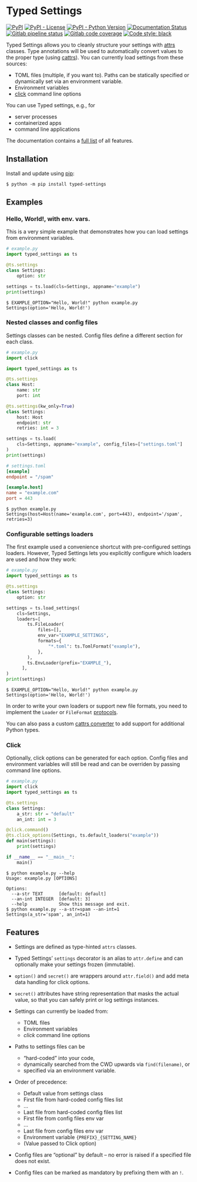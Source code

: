 # Typed Settings

[![PyPI](https://img.shields.io/pypi/v/typed-settings)](https://pypi.org/project/typed-settings/)
[![PyPI - License](https://img.shields.io/pypi/l/typed-settings)](https://pypi.org/project/typed-settings/)
[![PyPI - Python Version](https://img.shields.io/pypi/pyversions/typed-settings)](https://pypi.org/project/typed-settings/)
[![Documentation Status](https://readthedocs.org/projects/typed-settings/badge/?version=latest)](https://typed-settings.readthedocs.io/en/latest/?badge=latest)
[![Gitlab pipeline status](https://img.shields.io/gitlab/pipeline/sscherfke/typed-settings/main)](https://gitlab.com/sscherfke/typed-settings/-/pipelines/charts)
[![Gitlab code coverage](https://img.shields.io/gitlab/coverage/sscherfke/typed-settings/main)](https://gitlab.com/sscherfke/typed-settings/-/graphs/main/charts)
[![Code style: black](https://img.shields.io/badge/code%20style-black-000000.svg)](https://github.com/psf/black)


Typed Settings allows you to cleanly structure your settings with [attrs](https://www.attrs.org) classes.
Type annotations will be used to automatically convert values to the proper type (using [cattrs](https://cattrs.readthedocs.io)).
You can currently load settings from these sources:

- TOML files (multiple, if you want to).  Paths can be statically specified or dynamically set via an environment variable.
- Environment variables
- [click](https://click.palletsprojects.com) command line options

You can use Typed settings, e.g., for

- server processes
- containerized apps
- command line applications

The documentation contains a [full list](https://typed-settings.readthedocs.io/en/latest/why.html#comprehensive-list-of-features) of all features.


## Installation

Install and update using [pip](https://pip.pypa.io/en/stable/quickstart/):

```console
$ python -m pip install typed-settings
```

## Examples

### Hello, World!, with env. vars.

This is a very simple example that demonstrates how you can load settings from environment variables.

```python
# example.py
import typed_settings as ts

@ts.settings
class Settings:
    option: str

settings = ts.load(cls=Settings, appname="example")
print(settings)
```

```console
$ EXAMPLE_OPTION="Hello, World!" python example.py
Settings(option='Hello, World!')
```


### Nested classes and config files

Settings classes can be nested.
Config files define a different section for each class.

```python
# example.py
import click

import typed_settings as ts

@ts.settings
class Host:
    name: str
    port: int

@ts.settings(kw_only=True)
class Settings:
    host: Host
    endpoint: str
    retries: int = 3

settings = ts.load(
    cls=Settings, appname="example", config_files=["settings.toml"]
)
print(settings)
```

```toml
# settings.toml
[example]
endpoint = "/spam"

[example.host]
name = "example.com"
port = 443
```

```console
$ python example.py
Settings(host=Host(name='example.com', port=443), endpoint='/spam', retries=3)
```


### Configurable settings loaders

The first example used a convenience shortcut with pre-configured settings loaders.
However, Typed Settings lets you explicitly configure which loaders are used and how they work:

```python
# example.py
import typed_settings as ts

@ts.settings
class Settings:
    option: str

settings = ts.load_settings(
    cls=Settings,
    loaders=[
        ts.FileLoader(
            files=[],
            env_var="EXAMPLE_SETTINGS",
            formats={
                "*.toml": ts.TomlFormat("example"),
            },
        ),
        ts.EnvLoader(prefix="EXAMPLE_"),
      ],
)
print(settings)
```

```console
$ EXAMPLE_OPTION="Hello, World!" python example.py
Settings(option='Hello, World!')
```

In order to write your own loaders or support new file formats, you need to implement the `Loader` or `FileFormat` [protocols](https://typed-settings.readthedocs.io/en/latest/apiref.html#module-typed_settings.loaders).

You can also pass a custom [cattrs converter](https://cattrs.readthedocs.io/en/latest/index.html) to add support for additional Python types.

### Click

Optionally, click options can be generated for each option.  Config files and environment variables will still be read and can be overriden by passing command line options.


```python
# example.py
import click
import typed_settings as ts

@ts.settings
class Settings:
    a_str: str = "default"
    an_int: int = 3

@click.command()
@ts.click_options(Settings, ts.default_loaders("example"))
def main(settings):
    print(settings)

if __name__ == "__main__":
    main()
```

```console
$ python example.py --help
Usage: example.py [OPTIONS]

Options:
  --a-str TEXT      [default: default]
  --an-int INTEGER  [default: 3]
  --help            Show this message and exit.
$ python example.py --a-str=spam --an-int=1
Settings(a_str='spam', an_int=1)
```


## Features

- Settings are defined as type-hinted `attrs` classes.

- Typed Settings’ `settings` decorator is an alias to `attr.define` and can optionally make your settings frozen (immutable).

- `option()` and `secret()` are wrappers around `attr.field()` and add meta data handling for click options.

- `secret()` attributes have string representation that masks the actual value, so that you can safely print or log settings instances.

- Settings can currently be loaded from:

  - TOML files
  - Environment variables
  - *click* command line options

- Paths to settings files can be

  - “hard-coded” into your code,
  - dynamically searched from the CWD upwards via `find(filename)`, or
  - specified via an environment variable.

- Order of precedence:

  - Default value from settings class
  - First file from hard-coded config files list
  - ...
  - Last file from hard-coded config files list
  - First file from config files env var
  - ...
  - Last file from config files env var
  - Environment variable `{PREFIX}_{SETTING_NAME}`
  - (Value passed to Click option)

- Config files are “optional” by default – no error is raised if a specified file does not exist.

- Config files can be marked as mandatory by prefixing them with an `!`.
